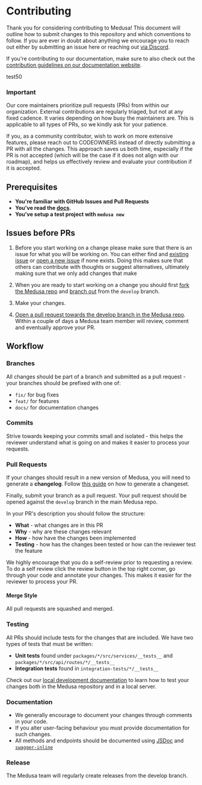 # Contributing

Thank you for considering contributing to Medusa! This document will outline how to submit changes to this repository and which conventions to follow. If you are ever in doubt about anything we encourage you to reach out either by submitting an issue here or reaching out [via Discord](https://discord.gg/xpCwq3Kfn8).

If you're contributing to our documentation, make sure to also check out the [contribution guidelines on our documentation website](https://docs.medusajs.com/contribution-guidelines).

test50

### Important
Our core maintainers prioritize pull requests (PRs) from within our organization. External contributions are regularly triaged, but not at any fixed cadence. It varies depending on how busy the maintainers are. This is applicable to all types of PRs, so we kindly ask for your patience.

If you, as a community contributor, wish to work on more extensive features, please reach out to CODEOWNERS instead of directly submitting a PR with all the changes. This approach saves us both time, especially if the PR is not accepted (which will be the case if it does not align with our roadmap), and helps us effectively review and evaluate your contribution if it is accepted.

## Prerequisites

- **You're familiar with GitHub Issues and Pull Requests**
- **You've read the [docs](https://docs.medusajs.com).**
- **You've setup a test project with `medusa new`**

## Issues before PRs

1. Before you start working on a change please make sure that there is an issue for what you will be working on. You can either find and [existing issue](https://github.com/medusajs/medusa/issues) or [open a new issue](https://github.com/medusajs/medusa/issues/new) if none exists. Doing this makes sure that others can contribute with thoughts or suggest alternatives, ultimately making sure that we only add changes that make

2. When you are ready to start working on a change you should first [fork the Medusa repo](https://help.github.com/en/github/getting-started-with-github/fork-a-repo) and [branch out](https://help.github.com/en/github/collaborating-with-issues-and-pull-requests/creating-and-deleting-branches-within-your-repository) from the `develop` branch.
3. Make your changes.
4. [Open a pull request towards the develop branch in the Medusa repo](https://help.github.com/en/github/collaborating-with-issues-and-pull-requests/creating-a-pull-request-from-a-fork). Within a couple of days a Medusa team member will review, comment and eventually approve your PR.

## Workflow

### Branches

All changes should be part of a branch and submitted as a pull request - your branches should be prefixed with one of:

- `fix/` for bug fixes
- `feat/` for features
- `docs/` for documentation changes

### Commits

Strive towards keeping your commits small and isolated - this helps the reviewer understand what is going on and makes it easier to process your requests.

### Pull Requests

If your changes should result in a new version of Medusa, you will need to generate a **changelog**. Follow [this guide](https://github.com/changesets/changesets/blob/main/docs/adding-a-changeset.md) on how to generate a changeset.

Finally, submit your branch as a pull request. Your pull request should be opened against the `develop` branch in the main Medusa repo.

In your PR's description you should follow the structure:

- **What** - what changes are in this PR
- **Why** - why are these changes relevant
- **How** - how have the changes been implemented
- **Testing** - how has the changes been tested or how can the reviewer test the feature

We highly encourage that you do a self-review prior to requesting a review. To do a self review click the review button in the top right corner, go through your code and annotate your changes. This makes it easier for the reviewer to process your PR.

#### Merge Style

All pull requests are squashed and merged.

### Testing

All PRs should include tests for the changes that are included. We have two types of tests that must be written:

- **Unit tests** found under `packages/*/src/services/__tests__` and `packages/*/src/api/routes/*/__tests__`
- **Integration tests** found in `integration-tests/*/__tests__`

Check out our [local development documentation](https://docs.medusajs.com/usage/local-development) to learn how to test your changes both in the Medusa repository and in a local server.

### Documentation

- We generally encourage to document your changes through comments in your code.
- If you alter user-facing behaviour you must provide documentation for such changes.
- All methods and endpoints should be documented using [JSDoc](https://jsdoc.app/) and [`swagger-inline`](https://www.npmjs.com/package/swagger-inline)

### Release

The Medusa team will regularly create releases from the develop branch.
